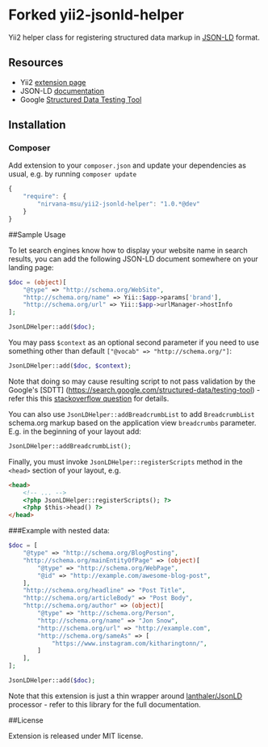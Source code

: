 Forked yii2-jsonld-helper
================

Yii2 helper class for registering structured data markup in [JSON-LD](http://json-ld.org/) format.

## Resources
 * Yii2 [extension page](http://www.yiiframework.com/extension/yii2-jsonld-helper)
 * JSON-LD [documentation](http://json-ld.org/learn.html)
 * Google [Structured Data Testing Tool](https://search.google.com/structured-data/testing-tool)

## Installation

### Composer

Add extension to your `composer.json` and update your dependencies as usual, e.g. by running `composer update`
```js
{
    "require": {
        "nirvana-msu/yii2-jsonld-helper": "1.0.*@dev"
    }
}
```

##Sample Usage

To let search engines know how to display your website name in search results,
you can add the following JSON-LD document somewhere on your landing page:

```php
$doc = (object)[
    "@type" => "http://schema.org/WebSite",
    "http://schema.org/name" => Yii::$app->params['brand'],
    "http://schema.org/url" => Yii::$app->urlManager->hostInfo
];

JsonLDHelper::add($doc);
```

You may  pass `$context` as an optional second parameter if you need to use something other than default `["@vocab" => "http://schema.org/"]`:

```php
JsonLDHelper::add($doc, $context);
```

Note that doing so may cause resulting script to not pass validation by the Google's [SDTT] (https://search.google.com/structured-data/testing-tool) - refer this this [stackoverflow question](http://stackoverflow.com/questions/35879351/google-structured-data-testing-tool-fails-to-validate-type-as-an-alias-of-type) for details.

You can also use `JsonLDHelper::addBreadcrumbList` to add `BreadcrumbList` schema.org markup 
based on the application view `breadcrumbs` parameter. E.g. in the beginning of your layout add:

```php
JsonLDHelper::addBreadcrumbList();
```

Finally, you must invoke `JsonLDHelper::registerScripts` method in the `<head>` section of your layout, e.g.

```html
<head>
    <!-- ... -->
    <?php JsonLDHelper::registerScripts(); ?>
    <?php $this->head() ?>
</head>
```

###Example with nested data:

```php
$doc = [
    "@type" => "http://schema.org/BlogPosting",
    "http://schema.org/mainEntityOfPage" => (object)[
        "@type" => "http://schema.org/WebPage",
        "@id" => "http://example.com/awesome-blog-post",
    ],
    "http://schema.org/headline" => "Post Title",
    "http://schema.org/articleBody" => "Post Body",
    "http://schema.org/author" => (object)[
        "@type" => "http://schema.org/Person",
        "http://schema.org/name" => "Jon Snow",
        "http://schema.org/url" => "http://example.com",
        "http://schema.org/sameAs" => [
            "https://www.instagram.com/kitharingtonn/",
        ]
    ],
];

JsonLDHelper::add($doc);
```

Note that this extension is just a thin wrapper around [lanthaler/JsonLD](https://github.com/lanthaler/JsonLD) processor - refer to this library for the full documentation.

##License

Extension is released under MIT license.
